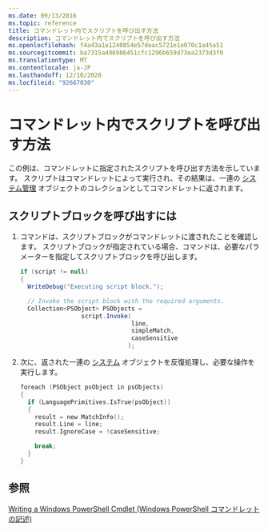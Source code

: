 ```yaml
---
ms.date: 09/13/2016
ms.topic: reference
title: コマンドレット内でスクリプトを呼び出す方法
description: コマンドレット内でスクリプトを呼び出す方法
ms.openlocfilehash: f4a43a1e1240854e57deac5721e1e070c1a45a51
ms.sourcegitcommit: ba7315a496986451cfc1296b659d73ea2373d3f0
ms.translationtype: MT
ms.contentlocale: ja-JP
ms.lasthandoff: 12/10/2020
ms.locfileid: "92667030"
---
```

# <a name="how-to-invoke-scripts-within-a-cmdlet"></a>コマンドレット内でスクリプトを呼び出す方法

この例は、コマンドレットに指定されたスクリプトを呼び出す方法を示しています。 スクリプトはコマンドレットによって実行され、その結果は、一連の [システム管理](/dotnet/api/System.Management.Automation.PSObject) オブジェクトのコレクションとしてコマンドレットに返されます。

## <a name="to-invoke-a-script-block"></a>スクリプトブロックを呼び出すには

1. コマンドは、スクリプトブロックがコマンドレットに渡されたことを確認します。 スクリプトブロックが指定されている場合、コマンドは、必要なパラメーターを指定してスクリプトブロックを呼び出します。

    ```csharp
    if (script != null)
    {
      WriteDebug("Executing script block.");

      // Invoke the script block with the required arguments.
      Collection<PSObject> PSObjects =
                     script.Invoke(
                                   line,
                                   simpleMatch,
                                   caseSensitive
                                  );
    ```

2. 次に、返された一連の [システム](/dotnet/api/System.Management.Automation.PSObject) オブジェクトを反復処理し、必要な操作を実行します。

    ```c
    foreach (PSObject psObject in psObjects)
    {
      if (LanguagePrimitives.IsTrue(psObject))
      {
        result = new MatchInfo();
        result.Line = line;
        result.IgnoreCase = !caseSensitive;

        break;
      }
    }

    ```

## <a name="see-also"></a>参照

[Writing a Windows PowerShell Cmdlet (Windows PowerShell コマンドレットの記述)](./writing-a-windows-powershell-cmdlet.md)
